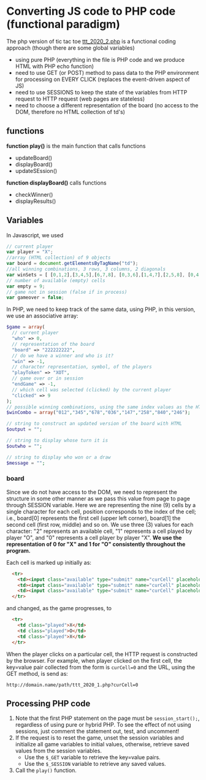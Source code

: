 # Converting JS code to PHP code (functional paradigm)

The php version of tic tac toe [ttt_2020_2.php](ttt_2020_2.php) is a functional coding approach (though there are some global variables)
- using pure PHP (everything in the file is PHP code and we produce HTML with PHP echo function)
- need to use GET (or POST) method to pass data to the PHP environment for processing on EVERY CLICK (replaces the event-driven aspect of JS)
- need to use SESSIONS to keep the state of the variables from HTTP request to HTTP request (web pages are stateless)
- need to choose a different representation of the board (no access to the DOM, therefore no HTML collection of td's)

## functions

**function play()**
is the main function that calls functions
- updateBoard()
- displayBoard()
- updateSEssion()

**function displayBoard()**
calls functions
- checkWinner()
- displayResults()

## Variables

In Javascript, we used
```js
// current player
var player = "X"; 
//array (HTML collection) of 9 objects  
var board = document.getElementsByTagName("td"); 
//all winning combinations, 3 rows, 3 columns, 2 diagonals
var winSets = [ [0,1,2],[3,4,5],[6,7,8], [0,3,6],[1,4,7],[2,5,8], [0,4,8],[2,4,6] ]; 
// number of available (empty) cells
var empty = 9; 
// game not in session (false if in process)
var gameover = false; 
```

In PHP, we need to keep track of the same data, using PHP, in this version, we use an associative array:
```php
$game = array(
  // current player
  "who" => 0,
  // representation of the board
  "board" => "222222222",
  // do we have a winner and who is it?
  "win" => -1,
  // character representation, symbol, of the players
  "playToken" => "XOT",
  // game over or in session
  "endGame" => -1,
  // which cell was selected (clicked) by the current player
  "clicked" => 9
);
// possible winning combinations, using the same index values as the HTML collection in JS version
$winCombo = array("012","345","678","036","147","258","840","246");

// string to construct an updated version of the board with HTML
$output = "";

// string to display whose turn it is
$outwho = "";

// string to display who won or a draw
$message = "";
```

### board
Since we do not have access to the DOM, we need to represent the structure in some other manner as we pass this value from page to page through SESSION variable.  Here we are representing the nine (9) cells by a single character for each cell, position corresponds to the index of the cell; i.e., board[0] represents the first cell (upper left corner), board[1] the second cell (first row, middle) and so on. We use three (3) values for each character: "2" represents an available cell, "1" represents a cell played by player "O", and "0" represents a cell player by player "X". **We use the representation of 0 for "X" and 1 for "O" consistently throughout the program.**

Each cell is marked up initially as:
```html
  <tr>
    <td><input class="available" type="submit" name="curCell" placeholder="-" value="0" /></td>
    <td><input class="available" type="submit" name="curCell" placeholder="-" value="1" /></td>
    <td><input class="available" type="submit" name="curCell" placeholder="-" value="2" /></td>
  </tr>
```

and changed, as the game progresses, to 
```html
  <tr>
    <td class="played">X</td>
    <td class="played">O</td>
    <td class="played">X</td>
  </tr>
```
When the player clicks on a particular cell, the HTTP request is constructed by the browser. For example, when player clicked on the first cell, the key=value pair collected from the form is `curCell=0` and the URL, using the GET method, is send as:
```
http://domain.name/path/ttt_2020_1.php?curCell=0
```

## Processing PHP code

1. Note that the first PHP statement on the page must be `session_start();`, regardless of using pure or hybrid PHP. To see the effect of not using sessions, just comment the statement out, test, and uncomment!
2. If the request is to reset the game, unset the session variables and initialize all game variables to initial values, otherwise, retrieve saved values from the session variables.
    - Use the `$_GET` variable to retrieve the key=value pairs.
    - Use the `$_SESSION` variable to retrieve any saved values.
3. Call the `play()` function.





